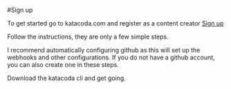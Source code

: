 #Sign up 

To get started go to katacoda.com and register as a content creator
[Sign up](https://katacoda.com/signup?redirect=/profile/create)

Follow the instructions, they are only a few simple steps.


I recommend automatically configuring github as this will set up the webhooks and other configurations.
If you do not have a github account, you can also create one in these steps.

Download the katacoda cli and get going. 
 

